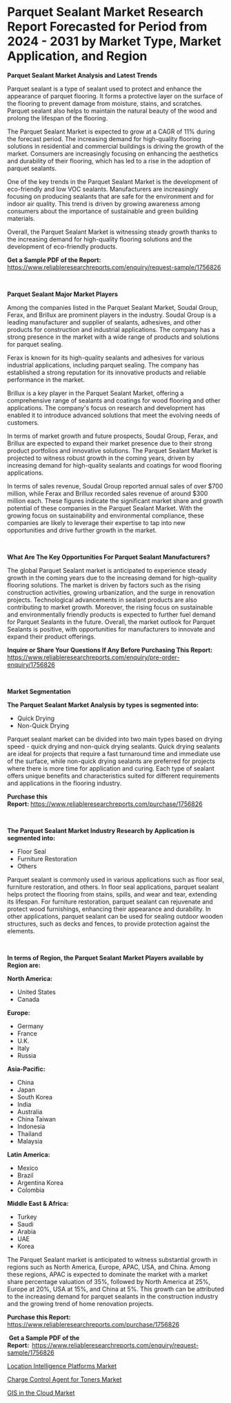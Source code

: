 <p><h1>Parquet Sealant Market Research Report Forecasted for Period from 2024 -  2031 by Market Type, Market Application, and Region</h1></p><p><strong>Parquet Sealant Market Analysis and Latest Trends</strong></p>
<p><p>Parquet sealant is a type of sealant used to protect and enhance the appearance of parquet flooring. It forms a protective layer on the surface of the flooring to prevent damage from moisture, stains, and scratches. Parquet sealant also helps to maintain the natural beauty of the wood and prolong the lifespan of the flooring.</p><p>The Parquet Sealant Market is expected to grow at a CAGR of 11% during the forecast period. The increasing demand for high-quality flooring solutions in residential and commercial buildings is driving the growth of the market. Consumers are increasingly focusing on enhancing the aesthetics and durability of their flooring, which has led to a rise in the adoption of parquet sealants.</p><p>One of the key trends in the Parquet Sealant Market is the development of eco-friendly and low VOC sealants. Manufacturers are increasingly focusing on producing sealants that are safe for the environment and for indoor air quality. This trend is driven by growing awareness among consumers about the importance of sustainable and green building materials.</p><p>Overall, the Parquet Sealant Market is witnessing steady growth thanks to the increasing demand for high-quality flooring solutions and the development of eco-friendly products.</p></p>
<p><strong>Get a Sample PDF of the Report:&nbsp;</strong> <a href="https://www.reliableresearchreports.com/enquiry/request-sample/1756826">https://www.reliableresearchreports.com/enquiry/request-sample/1756826</a></p>
<p>&nbsp;</p>
<p><strong>Parquet Sealant Major Market Players</strong></p>
<p><p>Among the companies listed in the Parquet Sealant Market, Soudal Group, Ferax, and Brillux are prominent players in the industry. Soudal Group is a leading manufacturer and supplier of sealants, adhesives, and other products for construction and industrial applications. The company has a strong presence in the market with a wide range of products and solutions for parquet sealing.</p><p>Ferax is known for its high-quality sealants and adhesives for various industrial applications, including parquet sealing. The company has established a strong reputation for its innovative products and reliable performance in the market.</p><p>Brillux is a key player in the Parquet Sealant Market, offering a comprehensive range of sealants and coatings for wood flooring and other applications. The company's focus on research and development has enabled it to introduce advanced solutions that meet the evolving needs of customers.</p><p>In terms of market growth and future prospects, Soudal Group, Ferax, and Brillux are expected to expand their market presence due to their strong product portfolios and innovative solutions. The Parquet Sealant Market is projected to witness robust growth in the coming years, driven by increasing demand for high-quality sealants and coatings for wood flooring applications.</p><p>In terms of sales revenue, Soudal Group reported annual sales of over $700 million, while Ferax and Brillux recorded sales revenue of around $300 million each. These figures indicate the significant market share and growth potential of these companies in the Parquet Sealant Market. With the growing focus on sustainability and environmental compliance, these companies are likely to leverage their expertise to tap into new opportunities and drive further growth in the market.</p></p>
<p>&nbsp;</p>
<p><strong>What Are The Key Opportunities For Parquet Sealant Manufacturers?</strong></p>
<p><p>The global Parquet Sealant market is anticipated to experience steady growth in the coming years due to the increasing demand for high-quality flooring solutions. The market is driven by factors such as the rising construction activities, growing urbanization, and the surge in renovation projects. Technological advancements in sealant products are also contributing to market growth. Moreover, the rising focus on sustainable and environmentally friendly products is expected to further fuel demand for Parquet Sealants in the future. Overall, the market outlook for Parquet Sealants is positive, with opportunities for manufacturers to innovate and expand their product offerings.</p></p>
<p><strong>Inquire or Share Your Questions If Any Before Purchasing This Report:</strong> <a href="https://www.reliableresearchreports.com/enquiry/pre-order-enquiry/1756826">https://www.reliableresearchreports.com/enquiry/pre-order-enquiry/1756826</a></p>
<p>&nbsp;</p>
<p><strong>Market Segmentation</strong></p>
<p><strong>The Parquet Sealant Market Analysis by types is segmented into:</strong></p>
<p><ul><li>Quick Drying</li><li>Non-Quick Drying</li></ul></p>
<p><p>Parquet sealant market can be divided into two main types based on drying speed - quick drying and non-quick drying sealants. Quick drying sealants are ideal for projects that require a fast turnaround time and immediate use of the surface, while non-quick drying sealants are preferred for projects where there is more time for application and curing. Each type of sealant offers unique benefits and characteristics suited for different requirements and applications in the flooring industry.</p></p>
<p><strong>Purchase this Report:&nbsp;</strong><a href="https://www.reliableresearchreports.com/purchase/1756826">https://www.reliableresearchreports.com/purchase/1756826</a></p>
<p>&nbsp;</p>
<p><strong>The Parquet Sealant Market Industry Research by Application is segmented into:</strong></p>
<p><ul><li>Floor Seal</li><li>Furniture Restoration</li><li>Others</li></ul></p>
<p><p>Parquet sealant is commonly used in various applications such as floor seal, furniture restoration, and others. In floor seal applications, parquet sealant helps protect the flooring from stains, spills, and wear and tear, extending its lifespan. For furniture restoration, parquet sealant can rejuvenate and protect wood furnishings, enhancing their appearance and durability. In other applications, parquet sealant can be used for sealing outdoor wooden structures, such as decks and fences, to provide protection against the elements.</p></p>
<p>&nbsp;</p>
<p><strong>In terms of Region, the Parquet Sealant Market Players available by Region are:</strong></p>
<p>
    <p> <strong> North America: </strong>
        <ul>
            <li>United States</li>
            <li>Canada</li>
        </ul>
        </p> 
    <p> <strong> Europe: </strong>
        <ul>
            <li>Germany</li>
            <li>France</li>
            <li>U.K.</li>
            <li>Italy</li>
            <li>Russia</li>
        </ul>
        </p> 
    <p> <strong> Asia-Pacific: </strong>
        <ul>
            <li>China</li>
            <li>Japan</li>
            <li>South Korea</li>
            <li>India</li>
            <li>Australia</li>
            <li>China Taiwan</li>
            <li>Indonesia</li>
            <li>Thailand</li>
            <li>Malaysia</li>
        </ul>
        </p> 
    <p> <strong> Latin America: </strong>
        <ul>
            <li>Mexico</li>
            <li>Brazil</li>
            <li>Argentina Korea</li>
            <li>Colombia</li>
        </ul>
        </p> 
    <p> <strong> Middle East & Africa: </strong>
        <ul>
            <li>Turkey</li>
            <li>Saudi</li>
            <li>Arabia</li>
            <li>UAE</li>
            <li>Korea</li>
        </ul>
    </p>
    </p>
<p><p>The Parquet Sealant market is anticipated to witness substantial growth in regions such as North America, Europe, APAC, USA, and China. Among these regions, APAC is expected to dominate the market with a market share percentage valuation of 35%, followed by North America at 25%, Europe at 20%, USA at 15%, and China at 5%. This growth can be attributed to the increasing demand for parquet sealants in the construction industry and the growing trend of home renovation projects.</p></p>
<p><strong>Purchase this Report: </strong><a href="https://www.reliableresearchreports.com/purchase/1756826">https://www.reliableresearchreports.com/purchase/1756826</a></p>
<p>&nbsp;<strong>Get a Sample PDF of the Report:&nbsp;&nbsp;</strong><a href="https://www.reliableresearchreports.com/enquiry/request-sample/1756826">https://www.reliableresearchreports.com/enquiry/request-sample/1756826</a></p>
<p><strong></strong></p>
<p><p><a href="https://view.publitas.com/reportprime-1/location-intelligence-platforms-market-analysis-examines-its-scope-on-growth-opportunities-and-forecasted-trends-spanning-from-2023-to-2030/">Location Intelligence Platforms Market</a></p><p><a href="https://view.publitas.com/reportprime-1/charge-control-agent-for-toners-market-offers-provide-insightful-data-for-the-time-period-from-2023-to-2030-and-also-provide-analysis-based-on-application-type-and-region/">Charge Control Agent for Toners Market</a></p><p><a href="https://view.publitas.com/reportprime-1/gis-in-the-cloud-market-size-growth-and-forecast-from-2023-2030/">GIS in the Cloud Market</a></p></p>